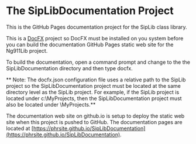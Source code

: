 # The SipLibDocumentation Project
This is the GitHub Pages documentation project for the SipLib class library.

This is a [DocFX](https://dotnet.github.io/docfx) project so DocFX must be installed on you system before you can build the documentation GitHub Pages static web site for the Ng911Lib project.

To build the documentation, open a command prompt and change to the the SipLibDocumentation directory and then type docfx.

** Note: The docfx.json configuration file uses a relative path to the SipLib project so the SipLibDocumentation project must be located at the same directory level as the SipLib project. For example, if the SipLib project is located under c:\MyProjects, then the SipLibDocumentation project must also be located under \MyProjects.**

The documentation web site on github.io is setup to deploy the static web site when this project is pushed to GitHub. The documentation pages are located at [https://phrsite.github.io/SipLibDocumentation](https://phrsite.github.io/SipLibDocumentation).
